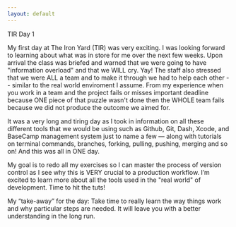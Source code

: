 ```yaml
---
layout: default
---
```


TIR Day 1

My first day at The Iron Yard (TIR) was very exciting. I was looking forward to learning about what was in store for me over the next few weeks. Upon arrival the class was briefed and warned that we were going to have "information overload" and that we WILL cry. Yay!
The staff also stressed that we were ALL a team and to make it through we had to help each other -- similar to the real world enviroment I assume. From my experience when you work in a team and the project fails or misses important deadline because ONE piece of that puzzle wasn't done then the WHOLE  team fails because we did not produce the outcome we aimed for. 

It was a very long and tiring day as I took in information on all these different tools that we would be using such as 
Github, Git, Dash, Xcode, and BaseCamp management system just to name a few — along with tutorials on terminal commands, branches, forking, pulling, pushing, merging and so on! And this was all in ONE day. 

My goal is to redo all my exercises so I can master the process of version control as I see why this is VERY crucial to a production workflow. I’m excited to learn more about all the tools used in the "real world" of development. Time to hit the tuts!

My “take-away” for the day: Take time to really learn the way things work and why particular steps are needed. It will leave you with a better understanding in the long run.
